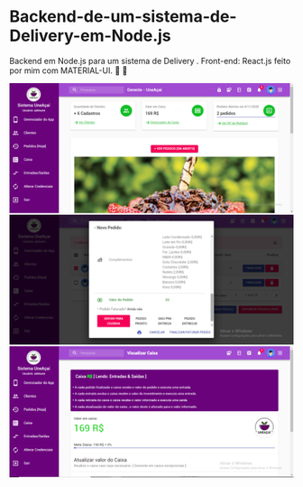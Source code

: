 # Backend-de-um-sistema-de-Delivery-em-Node.js
Backend em Node.js para um sistema de Delivery . Front-end: React.js feito por mim com MATERIAL-UI. :strawberry: :shaved_ice:

<img src="https://raw.githubusercontent.com/Nepturne/images_projects/main/cadast.png" />


<img src="https://raw.githubusercontent.com/Nepturne/images_projects/main/manod.png" />


<img src="https://raw.githubusercontent.com/Nepturne/images_projects/main/zan.png" />



